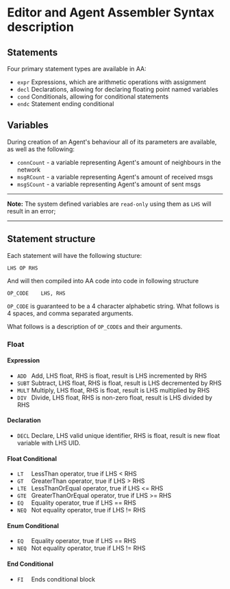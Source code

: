 # Editor and Agent Assembler Syntax description

## Statements

Four primary statement types are available in AA:
 - `expr` Expressions, which are arithmetic operations with assignment
 - `decl` Declarations, allowing for declaring floating point named variables
 - `cond` Conditionals, allowing for conditional statements
 - `endc` Statement ending conditional

 ## Variables

 During creation of an Agent's behaviour all of its parameters are available, as well as the following:
 - `connCount` - a variable representing Agent's amount of neighbours in the network
 - `msgRCount` - a variable representing Agent's amount of received msgs
 - `msgSCount` - a variable representing Agent's amount of sent msgs

 ---
**Note:**
 The system defined variables are `read-only` using them as `LHS` will result in an error;

---

## Statement structure

Each statement will have the following stucture:
```
LHS OP RHS
```

And will then compiled into AA code into code in following structure

```
OP_CODE    LHS, RHS
```

`OP_CODE` is guaranteed to be a 4 character alphabetic string. What follows is 4 spaces, and comma separated arguments.

What follows is a description of `OP_CODE`s and their arguments.

### Float
#### Expression
- `ADD ` Add, LHS float, RHS is float, result is LHS incremented by RHS
- `SUBT` Subtract, LHS float, RHS is float, result is LHS decremented by RHS
- `MULT` Multiply, LHS float, RHS is float, result is LHS multiplied by RHS
- `DIV ` Divide, LHS float, RHS is non-zero float, result is LHS divided by RHS
#### Declaration
- `DECL` Declare, LHS valid unique identifier, RHS is float, result is new float variable with LHS UID.
#### Float Conditional
- `LT  ` LessThan operator, true if LHS < RHS
- `GT  ` GreaterThan operator, true if LHS > RHS
- `LTE ` LessThanOrEqual operator, true if LHS <= RHS
- `GTE ` GreaterThanOrEqual operator, true if LHS >= RHS
- `EQ  ` Equality operator, true if LHS == RHS
- `NEQ ` Not equality operator, true if LHS != RHS
#### Enum Conditional
- `EQ  ` Equality operator, true if LHS == RHS
- `NEQ ` Not equality operator, true if LHS != RHS
#### End Conditional
- `FI  ` Ends conditional block


